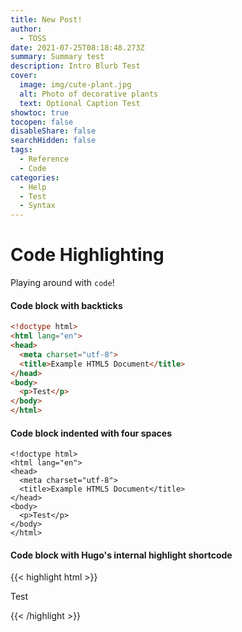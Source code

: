 ```yaml
---
title: New Post!
author:
  - TOSS
date: 2021-07-25T08:18:48.273Z
summary: Summary test
description: Intro Blurb Test
cover:
  image: img/cute-plant.jpg
  alt: Photo of decorative plants
  text: Optional Caption Test
showtoc: true
tocopen: false
disableShare: false
searchHidden: false
tags:
  - Reference
  - Code
categories:
  - Help
  - Test
  - Syntax
---
```

# Code Highlighting

Playing around with `code`!  



#### Code block with backticks

```html
<!doctype html>
<html lang="en">
<head>
  <meta charset="utf-8">
  <title>Example HTML5 Document</title>
</head>
<body>
  <p>Test</p>
</body>
</html>
```

#### Code block indented with four spaces

    <!doctype html>
    <html lang="en">
    <head>
      <meta charset="utf-8">
      <title>Example HTML5 Document</title>
    </head>
    <body>
      <p>Test</p>
    </body>
    </html>

#### Code block with Hugo's internal highlight shortcode

{{< highlight html >}}
<!doctype html>
<html lang="en">
<head>
  <meta charset="utf-8">
  <title>Example HTML5 Document</title>
</head>
<body>
  <p>Test</p>
</body>
</html>
{{< /highlight >}}